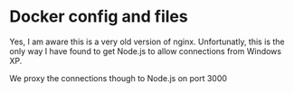 # Docker config and files

Yes, I am aware this is a very old version of nginx. Unfortunatly, this is the only way I have found to get Node.js to allow connections from Windows XP.

We proxy the connections though to Node.js on port 3000
